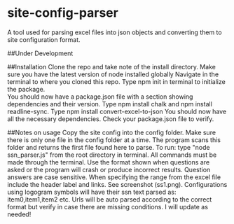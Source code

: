 # site-config-parser
A tool used for parsing excel files into json objects and converting them to site configuration format.

##Under Development

##Installation
Clone the repo and take note of the install directory.
Make sure you have the latest version of node installed globally
Navigate in the terminal to where you cloned this repo.
Type npm init in terminal to initialize the package.  
You should now have a package.json file with a section showing dependencies and their version.
Type npm install chalk and npm install readline-sync.
Type npm install convert-excel-to-json 
You should now have all the necessary dependencies.  Check your package.json file to verify.

##Notes on usage
Copy the site config into the config folder.  Make sure there is only one file in the config folder at a time.
    The program scans this folder and returns the first file found here to parse.
To run: type "node ssn_parser.js" from the root directory in terminal.
All commands must be made through the terminal.
Use the format shown when questions are asked or the program will crash or produce incorrect results.
Question answers are case sensitive.
When specifying the range from the excel file include the header label and links. See screenshot (ss1.png).
Configurations using logogram symbols will have their ssn text parsed as: item0,item1,item2 etc.
Urls will be auto parsed according to the correct format but verify in case there are missing conditions.
    I will update as needed!


